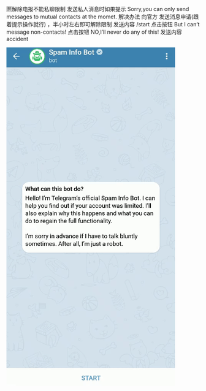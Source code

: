 🈲解除电报不能私聊限制
发送私人消息时如果提示
Sorry,you can only send messages to mutual contacts at the momet.
解决办法
 向官方  发送消息申请(跟着提示操作就行) ，半小时左右即可解除限制
发送内容 /start
点击按钮 But I can’t message non-contacts!
点击按钮 NO,I’ll never do any of this!
发送内容 accident


![avatar](https://github.com/BtcLaoMa/Telegram/blob/main/jpg/tg.gif)
